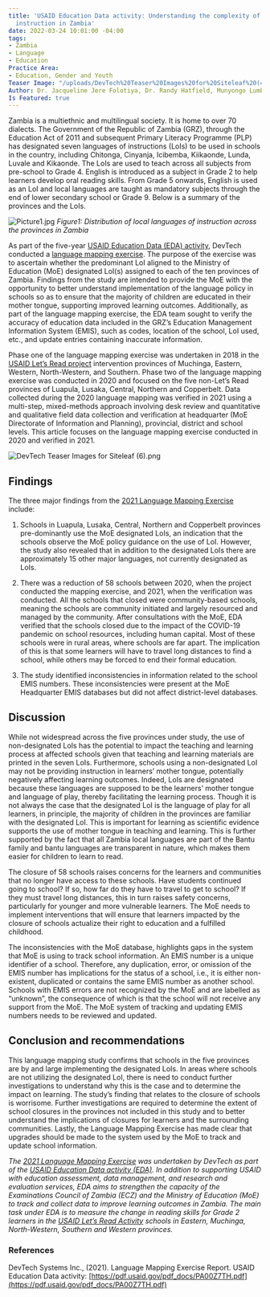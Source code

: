 ```yaml
---
title: 'USAID Education Data activity: Understanding the complexity of language of
  instruction in Zambia'
date: 2022-03-24 10:01:00 -04:00
tags:
- Zambia
- Language
- Education
Practice Area:
- Education, Gender and Youth
Teaser Image: "/uploads/DevTech%20Teaser%20Images%20for%20Siteleaf%20(4).png"
Author: Dr. Jacqueline Jere Folotiya, Dr. Randy Hatfield, Munyongo Lumba
Is Featured: true
---
```


Zambia is a multiethnic and multilingual society. It is home to over 70 dialects. The Government of the Republic of Zambia (GRZ), through the Education Act of 2011 and subsequent Primary Literacy Programme (PLP) has designated seven languages of instructions (LoIs) to be used in schools in the country, including Chitonga, Cinyanja, Icibemba, Kiikaonde, Lunda, Luvale and Kikaonde. The LoIs are used to teach across all subjects from pre-school to Grade 4. English is introduced as a subject in Grade 2 to help learners develop oral reading skills. From Grade 5 onwards, English is used as an LoI and local languages are taught as mandatory subjects through the end of lower secondary school or Grade 9. Below is a summary of the provinces and the LoIs. 

![Picture1.jpg](/uploads/Picture1.jpg)
*Figure1: Distribution of local languages of instruction across the provinces in Zambia*

As part of the five-year [USAID Education Data (EDA) activity](https://devtechsys.com/projects/Education-Data-Activity/), DevTech conducted a [language mapping exercise](https://pdf.usaid.gov/pdf_docs/PA00Z7TH.pdf). The purpose of the exercise was to ascertain whether the predominant LoI aligned to the Ministry of Education (MoE) designated LoI(s) assigned to each of the ten provinces of Zambia. Findings from the study are intended to provide the MoE with the opportunity to better understand implementation of the language policy in schools  so as to ensure that the majority of children are educated in their mother tongue, supporting improved learning outcomes. Additionally, as part of the language mapping exercise, the EDA team sought to verify the accuracy of education data included in the GRZ’s Education Management Information System (EMIS), such as codes, location of the school, LoI used, etc., and update entries containing inaccurate information.

Phase one of the language mapping exercise was undertaken in 2018 in the [USAID Let’s Read project](https://www.usaid.gov/zambia/documents/lets-read) intervention provinces of Muchinga, Eastern, Western, North-Western, and Southern. Phase two of the language mapping exercise was conducted in 2020 and focused on the five non-Let’s Read provinces of Luapula, Lusaka, Central, Northern and Copperbelt. Data collected during the 2020 language mapping was verified in 2021 using a multi-step, mixed-methods approach involving desk review and quantitative and qualitative field data collection and verification at headquarter (MoE Directorate of Information and Planning), provincial, district and school levels. This article focuses on the language mapping exercise conducted in 2020 and verified in 2021.

![DevTech Teaser Images for Siteleaf (6).png](/uploads/DevTech%20Teaser%20Images%20for%20Siteleaf%20(6).png)


## **Findings**

The three major findings from the [2021 Language Mapping Exercise](https://pdf.usaid.gov/pdf_docs/PA00Z7TH.pdf) include: 

1.	Schools in Luapula, Lusaka, Central, Northern and Copperbelt provinces pre-dominantly use the MoE designated LoIs, an indication that the schools observe the MoE policy guidance on the use of LoI. However, the study also revealed that in addition to the designated LoIs there are approximately 15 other major languages, not currently designated as LoIs.  

2.	There was a reduction of 58 schools between 2020, when the project conducted the mapping exercise, and 2021, when the verification was conducted. All the schools that closed were community-based schools, meaning the schools are community initiated and largely resourced and managed by the community.  After consultations with the MoE, EDA verified that the schools closed due to the impact of the COVID-19 pandemic on school resources, including human capital. Most of these schools were in rural areas, where schools are far apart. The implication of this is that some learners will have to travel long distances to find a school, while others may be forced to end their formal education. 

3.	The study identified inconsistencies in information related to the school EMIS numbers. These inconsistencies were present  at the MoE Headquarter  EMIS databases but did not affect district-level databases. 


## **Discussion**

While not widespread across the five provinces under study, the use of non-designated LoIs has the potential to impact the teaching and learning process at affected schools given that teaching and learning  materials are printed in the seven LoIs. Furthermore, schools using a non-designated LoI may not be providing instruction in learners’ mother tongue, potentially negatively affecting learning outcomes. Indeed, LoIs are designated because these languages are supposed to be the learners’ mother tongue and language of play, thereby facilitating the learning process. Though it is not always the case that the designated LoI is the language of play for all learners, in principle, the majority of children in the provinces are familiar with the designated LoI. This is important for learning as scientific evidence supports the use of mother tongue in teaching and learning. This is further supported by the fact that all Zambia local languages are part of the Bantu family and bantu languages are transparent in nature, which makes them easier for children to learn to read. 

The closure of 58 schools raises concerns for the learners and communities that no longer have access to these schools. Have students continued going to school? If so, how far do they have to travel to get to school? If they must travel long distances, this in turn raises safety concerns, particularly for younger and more vulnerable learners. The MoE needs to implement interventions that will ensure that learners impacted by the closure of schools actualize their right to education and a fulfilled childhood. 

The inconsistencies with the MoE database, highlights gaps in the system that MoE is using to track school information. An EMIS number is a unique identifier of a school. Therefore, any duplication, error, or omission of the EMIS number has implications for the status of a school, i.e., it is either non-existent,  duplicated or contains the same EMIS number as another school. Schools with EMIS errors are not recognized by the MoE and are labelled as “unknown”, the consequence of which is that the school will not receive any support from the MoE. The MoE system of tracking and updating EMIS numbers needs to be reviewed and updated. 


## **Conclusion and recommendations**

This language mapping study confirms that schools in the five provinces are by and large implementing the designated LoIs. In areas where schools are not utilizing the designated LoI, there is need to conduct further investigations to understand why this is the case and to determine the impact on learning. The study’s finding that relates to the closure of schools is worrisome. Further investigations are required to determine the extent of school closures in the provinces not included in this study and to better understand the implications of closures for learners and the surrounding communities. Lastly, the Language Mapping Exercise has made clear that upgrades should be made to the system used by the MoE to track and update school information.  



*The [2021 Language Mapping Exercise](https://pdf.usaid.gov/pdf_docs/PA00Z7TH.pdf) was undertaken by DevTech as part of the [USAID Education Data activity (EDA)](https://devtechsys.com/projects/Education-Data-Activity/). In addition to supporting USAID with education assessment, data management, and research and evaluation services, EDA aims to strengthen the capacity of the Examinations Council of Zambia (ECZ) and the Ministry of Education (MoE) to track and collect data to improve learning outcomes in Zambia. The main task under EDA is to measure the change in reading skills for Grade 2 learners in the [USAID Let’s Read Activity](https://www.usaid.gov/zambia/documents/lets-read) schools in Eastern, Muchinga, North-Western, Southern and Western provinces.*
 
### **References**

DevTech Systems Inc., (2021). Language Mapping Exercise Report. USAID Education Data activity: [https://pdf.usaid.gov/pdf_docs/PA00Z7TH.pdf](https://pdf.usaid.gov/pdf_docs/PA00Z7TH.pdf)
